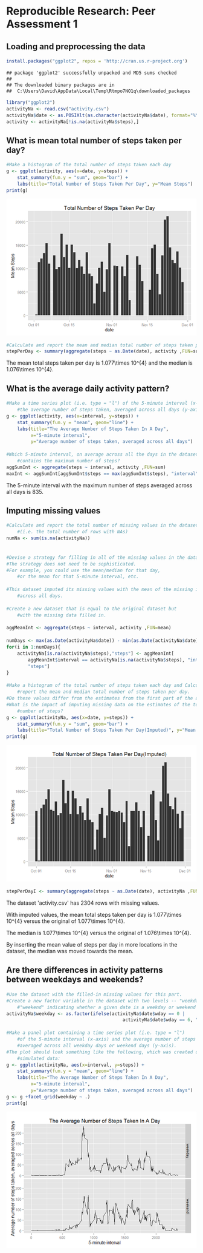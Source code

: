 # Reproducible Research: Peer Assessment 1


## Loading and preprocessing the data

```r
install.packages("ggplot2", repos = 'http://cran.us.r-project.org')
```

```
## package 'ggplot2' successfully unpacked and MD5 sums checked
## 
## The downloaded binary packages are in
## 	C:\Users\David\AppData\Local\Temp\Rtmpo7NO1q\downloaded_packages
```

```r
library("ggplot2")
activityNa <- read.csv("activity.csv")
activityNa$date <- as.POSIXlt(as.character(activityNa$date), format="%Y-%m-%d")
activity <- activityNa[!is.na(activityNa$steps),]
```


## What is mean total number of steps taken per day?

```r
#Make a histogram of the total number of steps taken each day
g <- ggplot(activity, aes(x=date, y=steps)) + 
    stat_summary(fun.y = "sum", geom="bar") + 
    labs(title="Total Number of Steps Taken Per Day", y="Mean Steps")
print(g)
```

![](PA1_template_files/figure-html/byDay-1.png) 

```r
#Calculate and report the mean and median total number of steps taken per day
stepPerDay <- summary(aggregate(steps ~ as.Date(date), activity ,FUN=sum)$steps)
```
The mean total steps taken per day is 1.077\times 10^{4} and the median 
is 1.076\times 10^{4}.


## What is the average daily activity pattern?

```r
#Make a time series plot (i.e. type = "l") of the 5-minute interval (x-axis) and
    #the average number of steps taken, averaged across all days (y-axis)
g <- ggplot(activity, aes(x=interval, y=steps)) + 
    stat_summary(fun.y = "mean", geom="line") + 
    labs(title="The Average Number of Steps Taken In A Day", 
         x="5-minute interval", 
         y="Average number of steps taken, averaged across all days")

#Which 5-minute interval, on average across all the days in the dataset, 
    #contains the maximum number of steps?
aggSumInt <- aggregate(steps ~ interval, activity ,FUN=sum)
maxInt <- aggSumInt[aggSumInt$steps == max(aggSumInt$steps), "interval"]
```
The 5-minute interval with the maximum number of steps averaged across all days 
is 835.




## Imputing missing values

```r
#Calculate and report the total number of missing values in the dataset 
    #(i.e. the total number of rows with NAs)
numNa <- sum(is.na(activityNa))


#Devise a strategy for filling in all of the missing values in the dataset. 
#The strategy does not need to be sophisticated. 
#For example, you could use the mean/median for that day, 
    #or the mean for that 5-minute interval, etc.

#This dataset imputed its missing values with the mean of the missing interval 
    #across all days.

#Create a new dataset that is equal to the original dataset but 
    #with the missing data filled in.

aggMeanInt <- aggregate(steps ~ interval, activity ,FUN=mean)

numDays <- max(as.Date(activityNa$date)) - min(as.Date(activityNa$date))
for(i in 1:numDays){                  
    activityNa[is.na(activityNa$steps),"steps"] <- aggMeanInt[
        aggMeanInt$interval == activityNa[is.na(activityNa$steps), "interval"],
        "steps"]
}

#Make a histogram of the total number of steps taken each day and Calculate and 
    #report the mean and median total number of steps taken per day. 
#Do these values differ from the estimates from the first part of the assignment?
#What is the impact of imputing missing data on the estimates of the total daily 
    #number of steps?
g <- ggplot(activityNa, aes(x=date, y=steps)) + 
    stat_summary(fun.y = "sum", geom="bar") + 
    labs(title="Total Number of Steps Taken Per Day(Imputed)", y="Mean Steps")
print(g)
```

![](PA1_template_files/figure-html/impute-1.png) 

```r
stepPerDayI <- summary(aggregate(steps ~ as.Date(date), activityNa ,FUN=sum)$steps)
```
The dataset 'activity.csv' has 2304 rows with missing values.

With imputed values, the mean total steps taken per day is 
1.077\times 10^{4} versus the original of 1.077\times 10^{4}.

The median is 1.077\times 10^{4} versus the original of 
1.076\times 10^{4}.

By inserting the mean value of steps per day in more locations in the dataset, 
the median was moved towards the mean.




## Are there differences in activity patterns between weekdays and weekends?

```r
#Use the dataset with the filled-in missing values for this part.
#Create a new factor variable in the dataset with two levels -- "weekday" and 
    #"weekend" indicating whether a given date is a weekday or weekend day.
activityNa$weekday <- as.factor(ifelse(activityNa$date$wday == 0 | 
                                           activityNa$date$wday == 6, "weekend", "weekday"))

#Make a panel plot containing a time series plot (i.e. type = "l") 
    #of the 5-minute interval (x-axis) and the average number of steps taken, 
    #averaged across all weekday days or weekend days (y-axis). 
#The plot should look something like the following, which was created using 
    #simulated data:
g <- ggplot(activityNa, aes(x=interval, y=steps)) + 
    stat_summary(fun.y = "mean", geom="line") + 
    labs(title="The Average Number of Steps Taken In A Day", 
         x="5-minute interval", 
         y="Average number of steps taken, averaged across all days")
g <- g +facet_grid(weekday ~ .)
print(g)    
```

![](PA1_template_files/figure-html/weekday-1.png) 
